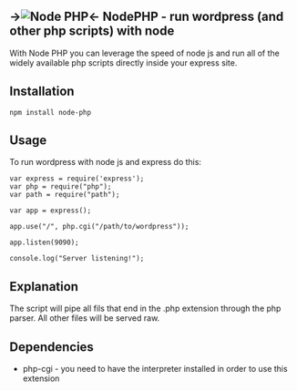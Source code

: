 ->![Node PHP](https://raw2.github.com/mkschreder/siteboot_php/master/node_php_small.jpg)<-
NodePHP - run wordpress (and other php scripts) with node
---------------------------------

With Node PHP you can leverage the speed of node js and run all of the widely available php scripts directly inside your express site. 

Installation
------------

	npm install node-php
	
Usage
-----

To run wordpress with node js and express do this: 

	var express = require('express');
	var php = require("php"); 
	var path = require("path"); 
	
	var app = express();
	
	app.use("/", php.cgi("/path/to/wordpress")); 

	app.listen(9090);

	console.log("Server listening!"); 

Explanation
-----------

The script will pipe all fils that end in the .php extension through the php parser. All other files will be served raw. 

Dependencies
------------

* php-cgi - you need to have the interpreter installed in order to use this extension

